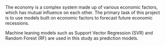 The economy is a complex system made up of various economic factors, which has mutual influence on each other. The primary task of this project is to use models built on economic factors to forecast future economic recessions. 

Machine leaning models such as Support Vector Regression (SVR) and Random Forest (RF) are used in this study as prediction models.
